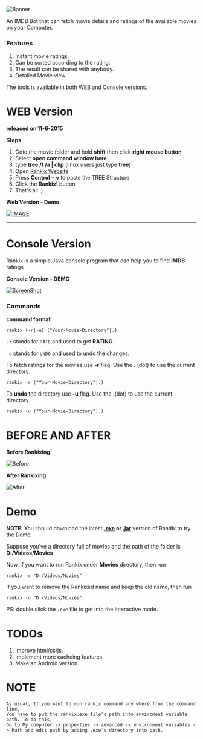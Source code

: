 ![Banner](http://s6.postimg.org/3xisyu8fl/banner.png)


An IMDB Bot that can fetch movie details and ratings of the available movies on your Computer.

### Features

1. Instant movie ratings.
2. Can be sorted according to the rating.
3. The result can be shared with anybody.
4. Detailed Movie view.

The tools is available in both WEB and Console versions.

# WEB Version 
**released on 11-6-2015**

**Steps**

1. Goto the movie folder and hold **shift** then click **right mouse button**
2. Select **open command window here**
3. type **tree /f /a | clip** (linux users just type **tree**)
4. Open [Rankix Website](http://shifar-shifz.rhcloud.com/Rankix)
5. Press **Control + v** to paste the TREE Structure
6. Click the **Rankix!** button
7. That's all :)

**Web Version - Demo**

[![IMAGE](http://s6.postimg.org/4xkv84i0h/screenshot_39.png)](https://www.youtube.com/watch?v=5NXnCliu7Hk)


-----------------------------------------------------------------------------


# Console Version
Rankix is a simple Java console program that can help you to find **IMDB** ratings.

**Console Version - DEMO**

[![ScreenShot](http://s6.postimg.org/l8z2ufe41/screenshot_21.png)](http://www.youtube.com/watch?v=jxwGH4DcWb0)

### Commands

**command format**
```
rankix (-r|-u) ("Your-Movie-Directory"|.) 
```
`-r` stands for `RATE` and used to get **RATING**.

`-u` stands for `UNDO` and used to undo the changes.



To fetch ratings for the movies use **-r** flag. Use the **.** (dot) to use the current directory.

```
rankix -r ("Your-Movie-Directory"|.) 
```

To **undo** the directory use **-u** flag. Use the **.**(dot) to use the current directory.

```
rankix -u ("Your-Movie-Directory"|.) 
```



BEFORE AND AFTER
================

**Before Rankixing.**

![Before](http://s6.postimg.org/7v62o8v8x/screenshot_1.png)



**After Rankixing**

![After](http://s6.postimg.org/5f49aed69/screenshot_2.png)


Demo
====

**NOTE:** You should download the latest **[.exe](https://github.com/shifarshifz/Rankix/releases/download/v1.0.0/rankix.exe) or [.jar](https://github.com/shifarshifz/Rankix/releases/download/v1.0.0/rankix.jar)** version of Randix to try the Demo.

Suppose you've a directory full of movies and the path of the folder is **D:/Videos/Movies**

Now, if you want to run Rankix under **Movies** directory, then run 

```
rankix -r "D:/Videos/Movies"
```

if you want to remove the Rankixed name and keep the old name, then run

```
rankix -u "D:/Videos/Movies"
```

PS: double click the `.exe` file to get into the Interactive mode.


TODOs
===========

1. Improve html/cs/js.
2. Implement more cacheing features.
3. Make an Android version.



NOTE
====
```
As usual, If you want to run rankix command any where from the command line, 
You have to put the rankix.exe file's path into enviroment variable path. To do this,
Go to My computer -> properties -> advanced -> environment variables -> Path and edit path by adding .exe's directory into path.
```


	




